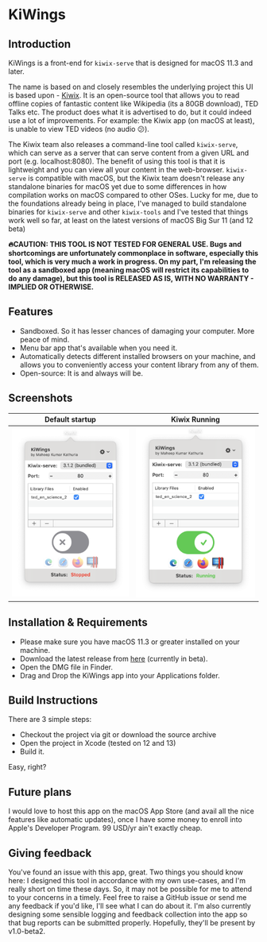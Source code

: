 #  KiWings

## Introduction
KiWings is a front-end for `kiwix-serve` that is designed for macOS 11.3 and later.

The name is based on and closely resembles the underlying project this UI is based upon - [Kiwix](https://www.kiwix.org/). It is an open-source tool that allows you to read offline copies of fantastic content like Wikipedia (its a 80GB download), TED Talks etc. The product does what it is advertised to do, but it could indeed use a lot of improvements. For example: the Kiwix app (on macOS at least), is unable to view TED videos (no audio 😕).

The Kiwix team also releases a command-line tool called `kiwix-serve`, which can serve as a server that can serve content from a given URL and port (e.g. localhost:8080). The benefit of using this tool is that it is lightweight and you can view all your content in the web-browser. `kiwix-serve` is compatible with macOS, but the Kiwix team doesn't release any standalone binaries for macOS yet due to some differences in how compilation works on macOS compared to other OSes. Lucky for me, due to the foundations already being in place, I've managed to build standalone binaries for `kiwix-serve` and other `kiwix-tools` and I've tested that things work well so far, at least on the latest versions of macOS Big Sur 11 (and 12 beta)

**🔥CAUTION: THIS TOOL IS NOT TESTED FOR GENERAL USE. Bugs and shortcomings are unfortunately commonplace in software, especially this tool, which is very much a work in progress. On my part, I'm releasing the tool as a sandboxed app (meaning macOS will restrict its capabilities to do any damage), but this tool is RELEASED AS IS, WITH NO WARRANTY - IMPLIED OR OTHERWISE.**

## Features
- Sandboxed. So it has lesser chances of damaging your computer. More peace of mind.
- Menu bar app that's available when you need it.
- Automatically detects different installed browsers on your machine, and allows you to conveniently access your content library from any of them.
- Open-source: It is and always will be.

## Screenshots
Default startup                            |  Kiwix Running
:-----------------------------------------:|:------------------------------------------:
![](./screenshots/Screenshot-Stopped.png)  |  ![](./screenshots/Screenshot-Running.png)


## Installation & Requirements
- Please make sure you have macOS 11.3 or greater installed on your machine.
- Download the latest release from [here](https://github.com/mkathuri/kiwings/releases/download/1.0-beta1/Kiwings-1.0.dmg) (currently in beta).
- Open the DMG file in Finder.
- Drag and Drop the KiWings app into your Applications folder.

## Build Instructions
There are 3 simple steps:
- Checkout the project via git or download the source archive
- Open the project in Xcode (tested on 12 and 13)
- Build it.

Easy, right?

## Future plans
I would love to host this app on the macOS App Store (and avail all the nice features like automatic updates), once I have some money to enroll into Apple's Developer Program. 99 USD/yr ain't exactly cheap.

## Giving feedback
You've found an issue with this app, great. Two things you should know here: I designed this tool in accordance with my own use-cases, and I'm really short on time these days. So, it may not be possible for me to attend to your concerns in a timely. Feel free to raise a GitHub issue or send me any feedback if you'd like, I'll see what I can do about it.
I'm also currently designing some sensible logging and feedback collection into the app so that bug reports can be submitted properly. Hopefully, they'll be present by v1.0-beta2.
